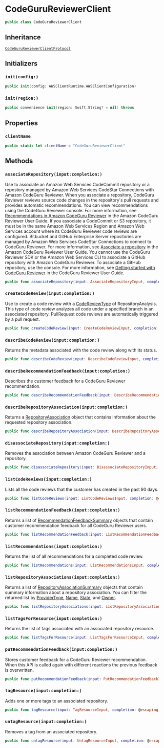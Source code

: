 # CodeGuruReviewerClient

``` swift
public class CodeGuruReviewerClient 
```

## Inheritance

[`CodeGuruReviewerClientProtocol`](/aws-sdk-swift/reference/0.x/AWSCodeGuruReviewer/CodeGuruReviewerClientProtocol)

## Initializers

### `init(config:)`

``` swift
public init(config: AWSClientRuntime.AWSClientConfiguration) 
```

### `init(region:)`

``` swift
public convenience init(region: Swift.String? = nil) throws 
```

## Properties

### `clientName`

``` swift
public static let clientName = "CodeGuruReviewerClient"
```

## Methods

### `associateRepository(input:completion:)`

Use to associate an Amazon Web Services CodeCommit repository or a repostory managed by Amazon Web Services CodeStar Connections with Amazon CodeGuru Reviewer. When you associate a repository, CodeGuru Reviewer reviews source code changes in the repository's pull requests and provides automatic recommendations. You can view recommendations using the CodeGuru Reviewer console. For more information, see [Recommendations in Amazon CodeGuru Reviewer](https://docs.aws.amazon.com/codeguru/latest/reviewer-ug/recommendations.html) in the Amazon CodeGuru Reviewer User Guide. If you associate a CodeCommit or S3 repository, it must be in the same Amazon Web Services Region and Amazon Web Services account where its CodeGuru Reviewer code reviews are configured. Bitbucket and GitHub Enterprise Server repositories are managed by Amazon Web Services CodeStar Connections to connect to CodeGuru Reviewer. For more information, see [Associate a repository](https://docs.aws.amazon.com/codeguru/latest/reviewer-ug/getting-started-associate-repository.html) in the Amazon CodeGuru Reviewer User Guide. You cannot use the CodeGuru Reviewer SDK or the Amazon Web Services CLI to associate a GitHub repository with Amazon CodeGuru Reviewer. To associate a GitHub repository, use the console. For more information, see [Getting started with CodeGuru Reviewer](https://docs.aws.amazon.com/codeguru/latest/reviewer-ug/getting-started-with-guru.html) in the CodeGuru Reviewer User Guide.

``` swift
public func associateRepository(input: AssociateRepositoryInput, completion: @escaping (ClientRuntime.SdkResult<AssociateRepositoryOutputResponse, AssociateRepositoryOutputError>) -> Void)
```

### `createCodeReview(input:completion:)`

Use to create a code review with a [CodeReviewType](https://docs.aws.amazon.com/codeguru/latest/reviewer-api/API_CodeReviewType.html) of RepositoryAnalysis. This type of code review analyzes all code under a specified branch in an associated repository. PullRequest code reviews are automatically triggered by a pull request.

``` swift
public func createCodeReview(input: CreateCodeReviewInput, completion: @escaping (ClientRuntime.SdkResult<CreateCodeReviewOutputResponse, CreateCodeReviewOutputError>) -> Void)
```

### `describeCodeReview(input:completion:)`

Returns the metadata associated with the code review along with its status.

``` swift
public func describeCodeReview(input: DescribeCodeReviewInput, completion: @escaping (ClientRuntime.SdkResult<DescribeCodeReviewOutputResponse, DescribeCodeReviewOutputError>) -> Void)
```

### `describeRecommendationFeedback(input:completion:)`

Describes the customer feedback for a CodeGuru Reviewer recommendation.

``` swift
public func describeRecommendationFeedback(input: DescribeRecommendationFeedbackInput, completion: @escaping (ClientRuntime.SdkResult<DescribeRecommendationFeedbackOutputResponse, DescribeRecommendationFeedbackOutputError>) -> Void)
```

### `describeRepositoryAssociation(input:completion:)`

Returns a [RepositoryAssociation](https://docs.aws.amazon.com/codeguru/latest/reviewer-api/API_RepositoryAssociation.html) object that contains information about the requested repository association.

``` swift
public func describeRepositoryAssociation(input: DescribeRepositoryAssociationInput, completion: @escaping (ClientRuntime.SdkResult<DescribeRepositoryAssociationOutputResponse, DescribeRepositoryAssociationOutputError>) -> Void)
```

### `disassociateRepository(input:completion:)`

Removes the association between Amazon CodeGuru Reviewer and a repository.

``` swift
public func disassociateRepository(input: DisassociateRepositoryInput, completion: @escaping (ClientRuntime.SdkResult<DisassociateRepositoryOutputResponse, DisassociateRepositoryOutputError>) -> Void)
```

### `listCodeReviews(input:completion:)`

Lists all the code reviews that the customer has created in the past 90 days.

``` swift
public func listCodeReviews(input: ListCodeReviewsInput, completion: @escaping (ClientRuntime.SdkResult<ListCodeReviewsOutputResponse, ListCodeReviewsOutputError>) -> Void)
```

### `listRecommendationFeedback(input:completion:)`

Returns a list of [RecommendationFeedbackSummary](https://docs.aws.amazon.com/codeguru/latest/reviewer-api/API_RecommendationFeedbackSummary.html) objects that contain customer recommendation feedback for all CodeGuru Reviewer users.

``` swift
public func listRecommendationFeedback(input: ListRecommendationFeedbackInput, completion: @escaping (ClientRuntime.SdkResult<ListRecommendationFeedbackOutputResponse, ListRecommendationFeedbackOutputError>) -> Void)
```

### `listRecommendations(input:completion:)`

Returns the list of all recommendations for a completed code review.

``` swift
public func listRecommendations(input: ListRecommendationsInput, completion: @escaping (ClientRuntime.SdkResult<ListRecommendationsOutputResponse, ListRecommendationsOutputError>) -> Void)
```

### `listRepositoryAssociations(input:completion:)`

Returns a list of [RepositoryAssociationSummary](https://docs.aws.amazon.com/codeguru/latest/reviewer-api/API_RepositoryAssociationSummary.html) objects that contain summary information about a repository association. You can filter the returned list by [ProviderType](https://docs.aws.amazon.com/codeguru/latest/reviewer-api/API_RepositoryAssociationSummary.html#reviewer-Type-RepositoryAssociationSummary-ProviderType), [Name](https://docs.aws.amazon.com/codeguru/latest/reviewer-api/API_RepositoryAssociationSummary.html#reviewer-Type-RepositoryAssociationSummary-Name), [State](https://docs.aws.amazon.com/codeguru/latest/reviewer-api/API_RepositoryAssociationSummary.html#reviewer-Type-RepositoryAssociationSummary-State), and [Owner](https://docs.aws.amazon.com/codeguru/latest/reviewer-api/API_RepositoryAssociationSummary.html#reviewer-Type-RepositoryAssociationSummary-Owner).

``` swift
public func listRepositoryAssociations(input: ListRepositoryAssociationsInput, completion: @escaping (ClientRuntime.SdkResult<ListRepositoryAssociationsOutputResponse, ListRepositoryAssociationsOutputError>) -> Void)
```

### `listTagsForResource(input:completion:)`

Returns the list of tags associated with an associated repository resource.

``` swift
public func listTagsForResource(input: ListTagsForResourceInput, completion: @escaping (ClientRuntime.SdkResult<ListTagsForResourceOutputResponse, ListTagsForResourceOutputError>) -> Void)
```

### `putRecommendationFeedback(input:completion:)`

Stores customer feedback for a CodeGuru Reviewer recommendation. When this API is called again with different reactions the previous feedback is overwritten.

``` swift
public func putRecommendationFeedback(input: PutRecommendationFeedbackInput, completion: @escaping (ClientRuntime.SdkResult<PutRecommendationFeedbackOutputResponse, PutRecommendationFeedbackOutputError>) -> Void)
```

### `tagResource(input:completion:)`

Adds one or more tags to an associated repository.

``` swift
public func tagResource(input: TagResourceInput, completion: @escaping (ClientRuntime.SdkResult<TagResourceOutputResponse, TagResourceOutputError>) -> Void)
```

### `untagResource(input:completion:)`

Removes a tag from an associated repository.

``` swift
public func untagResource(input: UntagResourceInput, completion: @escaping (ClientRuntime.SdkResult<UntagResourceOutputResponse, UntagResourceOutputError>) -> Void)
```
